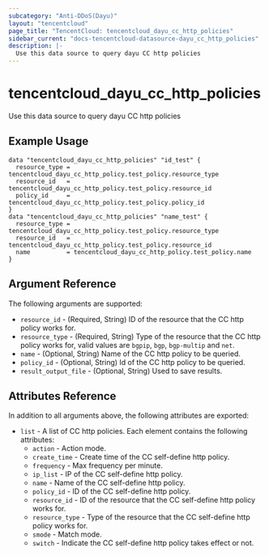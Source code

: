 ```yaml
---
subcategory: "Anti-DDoS(Dayu)"
layout: "tencentcloud"
page_title: "TencentCloud: tencentcloud_dayu_cc_http_policies"
sidebar_current: "docs-tencentcloud-datasource-dayu_cc_http_policies"
description: |-
  Use this data source to query dayu CC http policies
---
```


# tencentcloud_dayu_cc_http_policies

Use this data source to query dayu CC http policies

## Example Usage

```hcl
data "tencentcloud_dayu_cc_http_policies" "id_test" {
  resource_type = tencentcloud_dayu_cc_http_policy.test_policy.resource_type
  resource_id   = tencentcloud_dayu_cc_http_policy.test_policy.resource_id
  policy_id     = tencentcloud_dayu_cc_http_policy.test_policy.policy_id
}
data "tencentcloud_dayu_cc_http_policies" "name_test" {
  resource_type = tencentcloud_dayu_cc_http_policy.test_policy.resource_type
  resource_id   = tencentcloud_dayu_cc_http_policy.test_policy.resource_id
  name          = tencentcloud_dayu_cc_http_policy.test_policy.name
}
```

## Argument Reference

The following arguments are supported:

* `resource_id` - (Required, String) ID of the resource that the CC http policy works for.
* `resource_type` - (Required, String) Type of the resource that the CC http policy works for, valid values are `bgpip`, `bgp`, `bgp-multip` and `net`.
* `name` - (Optional, String) Name of the CC http policy to be queried.
* `policy_id` - (Optional, String) Id of the CC http policy to be queried.
* `result_output_file` - (Optional, String) Used to save results.

## Attributes Reference

In addition to all arguments above, the following attributes are exported:

* `list` - A list of CC http policies. Each element contains the following attributes:
  * `action` - Action mode.
  * `create_time` - Create time of the CC self-define http policy.
  * `frequency` - Max frequency per minute.
  * `ip_list` - IP of the CC self-define http policy.
  * `name` - Name of the CC self-define http policy.
  * `policy_id` - ID of the CC self-define http policy.
  * `resource_id` - ID of the resource that the CC self-define http policy works for.
  * `resource_type` - Type of the resource that the CC self-define http policy works for.
  * `smode` - Match mode.
  * `switch` - Indicate the CC self-define http policy takes effect or not.


